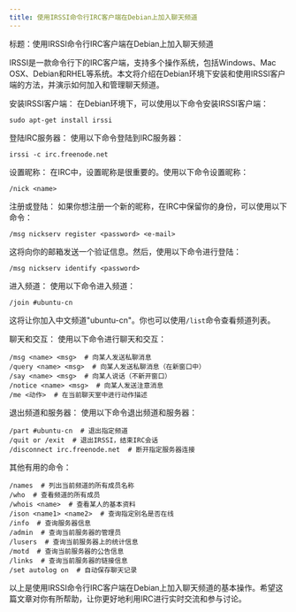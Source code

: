 ```yaml
---
title: 使用IRSSI命令行IRC客户端在Debian上加入聊天频道
---
```



标题：使用IRSSI命令行IRC客户端在Debian上加入聊天频道

IRSSI是一款命令行下的IRC客户端，支持多个操作系统，包括Windows、Mac OSX、Debian和RHEL等系统。本文将介绍在Debian环境下安装和使用IRSSI客户端的方法，并演示如何加入和管理聊天频道。

安装IRSSI客户端：
在Debian环境下，可以使用以下命令安装IRSSI客户端：
```
sudo apt-get install irssi
```

登陆IRC服务器：
使用以下命令登陆到IRC服务器：
```
irssi -c irc.freenode.net
```

设置昵称：
在IRC中，设置昵称是很重要的。使用以下命令设置昵称：
```
/nick <name>
```

注册或登陆：
如果你想注册一个新的昵称，在IRC中保留你的身份，可以使用以下命令：
```
/msg nickserv register <password> <e-mail>
```
这将向你的邮箱发送一个验证信息。然后，使用以下命令进行登陆：
```
/msg nickserv identify <password>
```

进入频道：
使用以下命令进入频道：
```
/join #ubuntu-cn
```
这将让你加入中文频道"ubuntu-cn"。你也可以使用`/list`命令查看频道列表。

聊天和交互：
使用以下命令进行聊天和交互：
```
/msg <name> <msg>  # 向某人发送私聊消息
/query <name> <msg>  # 向某人发送私聊消息（在新窗口中）
/say <name> <msg>  # 向某人说话（不新开窗口）
/notice <name> <msg>  # 向某人发送注意消息
/me <动作>  # 在当前聊天室中进行动作描述
```

退出频道和服务器：
使用以下命令退出频道和服务器：
```
/part #ubuntu-cn  # 退出指定频道
/quit or /exit  # 退出IRSSI，结束IRC会话
/disconnect irc.freenode.net  # 断开指定服务器连接
```

其他有用的命令：
```
/names  # 列出当前频道的所有成员名称
/who  # 查看频道的所有成员
/whois <name>  # 查看某人的基本资料
/ison <name1> <name2>  # 查询指定别名是否在线
/info  # 查询服务器信息
/admin  # 查询当前服务器的管理员
/lusers  # 查询当前服务器上的统计信息
/motd  # 查询当前服务器的公告信息
/links  # 查询当前服务器的链接信息
/set autolog on  # 自动保存聊天记录
```

以上是使用IRSSI命令行IRC客户端在Debian上加入聊天频道的基本操作。希望这篇文章对你有所帮助，让你更好地利用IRC进行实时交流和参与讨论。
